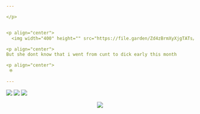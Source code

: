 ```yaml
---

</p>


<p align="center">
  <img width="400" height="" src="https://file.garden/Zd4zBrmXyXjgTATs/12%20Sem%20T%C3%ADtulo_20250526170646.png">

<p align="center">
But she dont know that i went from cunt to dick early this month

<p align="center">
 𖤐  

---
```



  [![](https://files.catbox.moe/7vnhjy.png)](https://astral.atabook.org/) [![](https://files.catbox.moe/2kbhsq.png)](https://factserror.straw.page/) [![](https://files.catbox.moe/yf46q0.png)](https://sntry.cc/tomfoolery)


<p align="center">
  <img width="" height="" src="https://files.catbox.moe/cvq9j1.gif">







  


